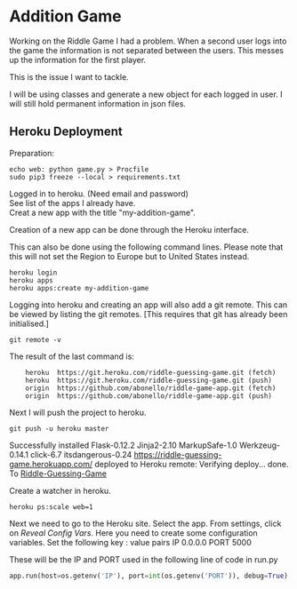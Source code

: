 # Addition Game

Working on the Riddle Game I had a problem. When a second user logs into the game
the information is not separated between the users. This messes up the information
for the first player.

This is the issue I want to tackle.

I will be using classes and generate a new object for each logged in user. I will 
still hold permanent information in json files.


## Heroku Deployment

Preparation:
~~~~
echo web: python game.py > Procfile  
sudo pip3 freeze --local > requirements.txt
~~~~

Logged in to heroku. (Need email and password)  
See list of the apps I already have.   
Creat a new app with the title "my-addition-game".  

Creation of a new app can be done through the Heroku interface.


This can also be done using the following command lines. Please note that this
will not set the Region to Europe but to United States instead.
~~~~
heroku login
heroku apps
heroku apps:create my-addition-game
~~~~
  
Logging into heroku and creating an app will also add a git remote. This can be 
viewed by listing the git remotes. 
[This requires that git has already been initialised.]
~~~~
git remote -v
~~~~

The result of the last command is:
~~~~
    heroku  https://git.heroku.com/riddle-guessing-game.git (fetch)
    heroku  https://git.heroku.com/riddle-guessing-game.git (push)
    origin  https://github.com/abonello/riddle-game-app.git (fetch)
    origin  https://github.com/abonello/riddle-game-app.git (push)
~~~~

Next I will push the project to heroku.
~~~~
git push -u heroku master
~~~~

Successfully installed Flask-0.12.2 Jinja2-2.10 MarkupSafe-1.0 Werkzeug-0.14.1 click-6.7 itsdangerous-0.24
https://riddle-guessing-game.herokuapp.com/ deployed to Heroku
remote: Verifying deploy... done.
To [Riddle-Guessing-Game](https://git.heroku.com/riddle-guessing-game.git)

Create a watcher in heroku.
~~~~
heroku ps:scale web=1
~~~~

Next we need to go to the Heroku site. Select the app. From settings, click on 
*Reveal Config Vars*. Here you need to create some configuration variables.
Set the following key : value pairs
IP 0.0.0.0
PORT 5000

These will be the IP and PORT used in the following line of code in run.py
~~~~python
app.run(host=os.getenv('IP'), port=int(os.getenv('PORT')), debug=True)
~~~~
